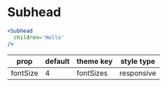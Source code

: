 # Subhead

```.jsx
<Subhead
  children='Hello'
/>
```

prop | default | theme key | style type
---|---|---|---
fontSize | 4 | fontSizes | responsive